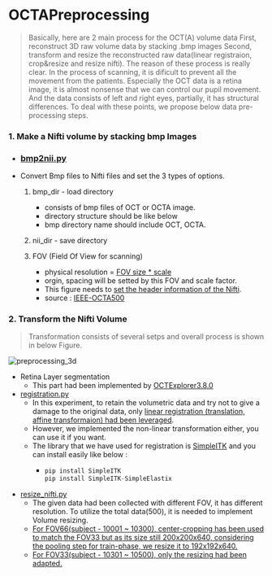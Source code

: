 # OCTAPreprocessing

> Basically, here are 2 main process for the OCT(A) volume data
> First, reconstruct 3D raw volume data by stacking .bmp images
> Second, transform and resize the reconstructed raw data(linear registraion, crop&resize and resize nifti).
> The reason of these process is really clear. In the process of scanning, it is dificult to
> prevent all the movement from the patients. Especially the OCT data is a retina image,
> it is almost nonsense that we can control our pupil movement.
> And the data consists of left and right eyes, partially, it has structural differences.
> To deal with these points, we propose below data pre-processing steps.

### 1. Make a Nifti volume by stacking bmp Images

* ### [bmp2nii.py](https://github.com/nedleeds/OCTAPreprocessing/blob/main/bmp2nii.py#L9)

- Convert Bmp files to Nifti files and set the 3 types of options.

  1. bmp_dir - load directory

     - consists of bmp files of OCT or OCTA image.
     - directory structure should be like below
     - bmp directory name should include OCT, OCTA.
  2. nii_dir - save directory
  3. FOV (Field Of View for scanning)

     - physical resolution = [FOV size * scale](https://github.com/nedleeds/OCTAPreprocessing/blob/main/bmp2nii.py#L82)
     - orgin, spacing will be setted by this FOV and scale factor.
     - This figure needs to [set the header information of the Nifti](https://github.com/nedleeds/OCTAPreprocessing/blob/main/bmp2nii.py#L56).
     - source : [IEEE-OCTA500](https://ieee-dataport.org/open-access/octa-500)

### 2. Transform the Nifti Volume

> Transformation consists of several setps and overall process is shown in below Figure.

![preprocessing_3d](https://user-images.githubusercontent.com/48194000/176991330-8f9d3f5a-e639-4acc-b6e6-f078e7cb6e54.png)

* Retina Layer segmentation
  * This part had been implemented by [OCTExplorer3.8.0](https://www.iibi.uiowa.edu/ophthalmic-analysis)
* [registration.py](https://github.com/nedleeds/OCTAPreprocessing/blob/main/registration.py#L212)
  * In this experiment, to retain the volumetric data and try not to give a damage to the original data,
    only [linear registration (translation, affine transformaion) had been leveraged](https://github.com/nedleeds/OCTAPreprocessing/blob/main/registration.py#L125).
  * However, we implemented the non-linear transformation either, you can use it if you want.
  * The library that we have used for registration is [SimpleITK](https://simpleitk.org/) and you can install easily like below :
    * ```python
      pip install SimpleITK
      pip install SimpleITK-SimpleElastix
      ```
* [resize_nifti.py]()
  * The given data had been collected with different FOV, it has different resolution. To utilize the total data(500), it is needed to implement Volume resizing.
  * [For FOV66(subject - 10001 ~ 10300), center-cropping has been used to match the FOV33 but as its size still 200x200x640, considering the pooling step for train-phase, we resize it to 192x192x640.](https://github.com/nedleeds/OCTAPreprocessing/blob/main/crop_resize.py#)
  * [For FOV33(subject - 10301 ~ 10500), only the resizing had been adapted.](https://github.com/nedleeds/OCTAPreprocessing/blob/main/crop_resize.py#L277)
